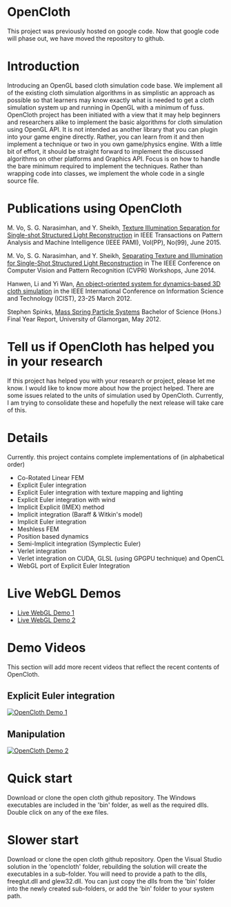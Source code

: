 # OpenCloth

This project was previously hosted on google code. Now that google code will phase out, we have moved the repository to github.

# Introduction

Introducing an OpenGL based cloth simulation code base. We implement all of the existing cloth simulation algorithms in as simplistic an approach as possible so that learners may know exactly what is needed to get a cloth simulation system up and running in OpenGL with a minimum of fuss. OpenCloth project has been initiated with a view that it may help beginners and researchers alike to implement the basic algorithms for cloth simulation using OpenGL API. It is not intended as another library that you can plugin into your game engine directly. Rather, you can learn from it and then implement a technique or two in you own game/physics engine. With a little bit of effort, it should be straight forward to implement the discussed algorithms on other platforms and Graphics API. Focus is on how to handle the bare minimum required to implement the techniques. Rather than wrapping code into classes, we implement the whole code in a single source file.

# Publications using OpenCloth

M. Vo, S. G. Narasimhan, and Y. Sheikh, <a target="_blank"
href="http://ieeexplore.ieee.org/xpl/articleDetails.jsp?arnumber=7121014&filter%3DAND%28p_IS_Number%3A4359286%29">Texture Illumination Separation for Single-shot Structured Light Reconstruction</a> in
 IEEE Transactions on Pattern Analysis and Machine Intelligence (IEEE PAMI), Vol(PP), No(99), June 2015.

M. Vo, S. G. Narasimhan, and Y. Sheikh, <a target="_blank" href="https://www.cs.cmu.edu/~ILIM/projects/IL/TextIllumSep/papers/CCD14.pdf">Separating Texture and Illumination for Single-Shot Structured Light Reconstruction</a> in The IEEE Conference on Computer Vision and Pattern Recognition (CVPR) Workshops, June 2014.

Hanwen, Li and Yi Wan, <a href="http://ieeexplore.ieee.org/xpl/login.jsp?tp=&arnumber=6221705&url=http%3A%2F%2Fieeexplore.ieee.org%2Fxpls%2Fabs_all.jsp%3Farnumber%3D6221705">An object-oriented system for dynamics-based 3D cloth simulation</a> in the IEEE International Conference on Information Science and Technology (ICIST), 23-25 March 2012.

Stephen Spinks, <a href="http://www.stephenspinks.com/project.html">Mass Spring Particle Systems</a> Bachelor of Science (Hons.) Final Year Report, University of Glamorgan, May 2012.
 
# Tell us if OpenCloth has helped you in your research

If this project has helped you with your research or project, please let me know. I would like to know more about how the project helped. There are some issues related to the units of simulation used by OpenCloth. Currently, I am trying to consolidate these and hopefully the next release will take care of this.

# Details

Currently. this project contains complete implementations of (in alphabetical order)
  * Co-Rotated Linear FEM
  * Explicit Euler integration
  * Explicit Euler integration with texture mapping and lighting
  * Explicit Euler integration with wind
  * Implicit Explicit (IMEX) method
  * Implicit integration (Baraff & Witkin's model)
  * Implicit Euler integration
  * Meshless FEM
  * Position based dynamics
  * Semi-Implicit integration (Symplectic Euler)
  * Verlet integration
  * Verlet integration on CUDA, GLSL (using GPGPU technique) and OpenCL
  * WebGL port of Explicit Euler Integration

# Live WebGL Demos

* <a target="_blank" href="http://rawgit.com/mmmovania/opencloth/master/OpenCloth_WebGL/WebGLOpenCloth.html">Live WebGL Demo 1</a>
* <a target="_blank" href="http://rawgit.com/mmmovania/opencloth/master/OpenCloth_WebGL/WebGLOpenClothTextured.html">Live WebGL Demo 2</a>

# Demo Videos

This section will add more recent videos that reflect the recent contents of OpenCloth.

## Explicit Euler integration

[![OpenCloth Demo 1](http://img.youtube.com/vi/5MuzlGmLngY/0.jpg)](http://www.youtube.com/watch?v=5MuzlGmLngY)

## Manipulation

[![OpenCloth Demo 2](http://img.youtube.com/vi/2E7h38U5-as/0.jpg)](http://www.youtube.com/watch?v=2E7h38U5-as) 

# Quick start

Download or clone the open cloth github repository.  The Windows executables are included in the 'bin' folder, as well as the required dlls.  Double click on any of the exe files.

# Slower start

Download or clone the open cloth github repository.  Open the Visual Studio solution in the 'opencloth' folder, rebuilding the solution will create the executables in a sub-folder.  You will need to provide a path to the dlls, freeglut.dll and glew32.dll.  You can just copy the dlls from the 'bin' folder into the newly created sub-folders, or add the 'bin' folder to your system path.
